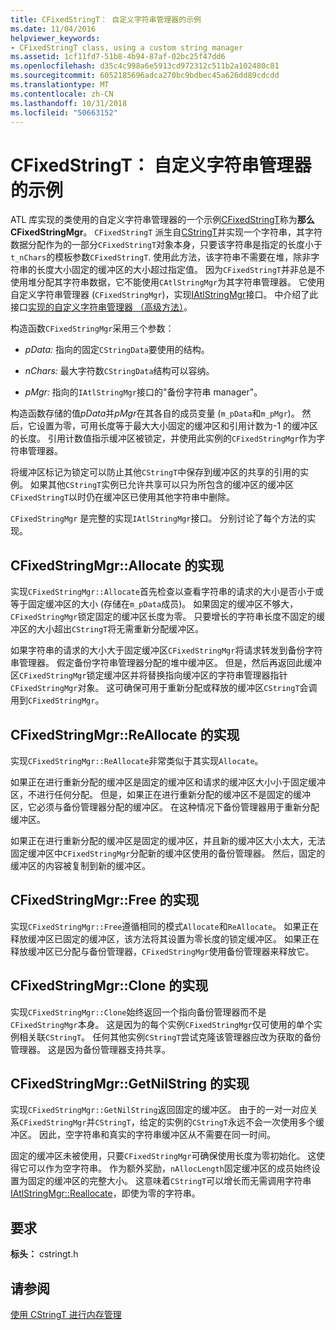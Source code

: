 ```yaml
---
title: CFixedStringT： 自定义字符串管理器的示例
ms.date: 11/04/2016
helpviewer_keywords:
- CFixedStringT class, using a custom string manager
ms.assetid: 1cf11fd7-51b8-4b94-87af-02bc25f47dd6
ms.openlocfilehash: d35c4c998a6e5913cd972312c511b2a102480c81
ms.sourcegitcommit: 6052185696adca270bc9bdbec45a626dd89cdcdd
ms.translationtype: MT
ms.contentlocale: zh-CN
ms.lasthandoff: 10/31/2018
ms.locfileid: "50663152"
---
```

# <a name="cfixedstringt-example-of-a-custom-string-manager"></a>CFixedStringT： 自定义字符串管理器的示例

ATL 库实现的类使用的自定义字符串管理器的一个示例[CFixedStringT](../atl-mfc-shared/reference/cfixedstringt-class.md)称为**那么 CFixedStringMgr**。 `CFixedStringT` 派生自[CStringT](../atl-mfc-shared/reference/cstringt-class.md)并实现一个字符串，其字符数据分配作为的一部分`CFixedStringT`对象本身，只要该字符串是指定的长度小于`t_nChars`的模板参数`CFixedStringT`. 使用此方法，该字符串不需要在堆，除非字符串的长度大小固定的缓冲区的大小超过指定值。 因为`CFixedStringT`并非总是不使用堆分配其字符串数据，它不能使用`CAtlStringMgr`为其字符串管理器。 它使用自定义字符串管理器 (`CFixedStringMgr`)，实现[IAtlStringMgr](../atl-mfc-shared/reference/iatlstringmgr-class.md)接口。 中介绍了此接口[实现的自定义字符串管理器 （高级方法）](../atl-mfc-shared/implementation-of-a-custom-string-manager-advanced-method.md)。

构造函数`CFixedStringMgr`采用三个参数：

- *pData:* 指向的固定`CStringData`要使用的结构。

- *nChars:* 最大字符数`CStringData`结构可以容纳。

- *pMgr:* 指向的`IAtlStringMgr`接口的"备份字符串 manager"。

构造函数存储的值*pData*并*pMgr*在其各自的成员变量 (`m_pData`和`m_pMgr`)。 然后，它设置为零，可用长度等于最大大小固定的缓冲区和引用计数为-1 的缓冲区的长度。 引用计数值指示缓冲区被锁定，并使用此实例的`CFixedStringMgr`作为字符串管理器。

将缓冲区标记为锁定可以防止其他`CStringT`中保存到缓冲区的共享的引用的实例。 如果其他`CStringT`实例已允许共享可以只为所包含的缓冲区的缓冲区`CFixedStringT`以时仍在缓冲区已使用其他字符串中删除。

`CFixedStringMgr` 是完整的实现`IAtlStringMgr`接口。 分别讨论了每个方法的实现。

## <a name="implementation-of-cfixedstringmgrallocate"></a>CFixedStringMgr::Allocate 的实现

实现`CFixedStringMgr::Allocate`首先检查以查看字符串的请求的大小是否小于或等于固定缓冲区的大小 (存储在`m_pData`成员)。 如果固定的缓冲区不够大，`CFixedStringMgr`锁定固定的缓冲区长度为零。 只要增长的字符串长度不固定的缓冲区的大小超出`CStringT`将无需重新分配缓冲区。

如果字符串的请求的大小大于固定缓冲区`CFixedStringMgr`将请求转发到备份字符串管理器。 假定备份字符串管理器分配的堆中缓冲区。 但是，然后再返回此缓冲区`CFixedStringMgr`锁定缓冲区并将替换指向缓冲区的字符串管理器指针`CFixedStringMgr`对象。 这可确保可用于重新分配或释放的缓冲区`CStringT`会调用到`CFixedStringMgr`。

## <a name="implementation-of-cfixedstringmgrreallocate"></a>CFixedStringMgr::ReAllocate 的实现

实现`CFixedStringMgr::ReAllocate`非常类似于其实现`Allocate`。

如果正在进行重新分配的缓冲区是固定的缓冲区和请求的缓冲区大小小于固定缓冲区，不进行任何分配。 但是，如果正在进行重新分配的缓冲区不是固定的缓冲区，它必须与备份管理器分配的缓冲区。 在这种情况下备份管理器用于重新分配缓冲区。

如果正在进行重新分配的缓冲区是固定的缓冲区，并且新的缓冲区大小太大，无法固定缓冲区中`CFixedStringMgr`分配新的缓冲区使用的备份管理器。 然后，固定的缓冲区的内容被复制到新的缓冲区。

## <a name="implementation-of-cfixedstringmgrfree"></a>CFixedStringMgr::Free 的实现

实现`CFixedStringMgr::Free`遵循相同的模式`Allocate`和`ReAllocate`。 如果正在释放缓冲区已固定的缓冲区，该方法将其设置为零长度的锁定缓冲区。 如果正在释放缓冲区已分配与备份管理器，`CFixedStringMgr`使用备份管理器来释放它。

## <a name="implementation-of-cfixedstringmgrclone"></a>CFixedStringMgr::Clone 的实现

实现`CFixedStringMgr::Clone`始终返回一个指向备份管理器而不是`CFixedStringMgr`本身。 这是因为的每个实例`CFixedStringMgr`仅可使用的单个实例相关联`CStringT`。 任何其他实例`CStringT`尝试克隆该管理器应改为获取的备份管理器。 这是因为备份管理器支持共享。

## <a name="implementation-of-cfixedstringmgrgetnilstring"></a>CFixedStringMgr::GetNilString 的实现

实现`CFixedStringMgr::GetNilString`返回固定的缓冲区。 由于的一对一对应关系`CFixedStringMgr`并`CStringT`，给定的实例的`CStringT`永远不会一次使用多个缓冲区。 因此，空字符串和真实的字符串缓冲区从不需要在同一时间。

固定的缓冲区未被使用，只要`CFixedStringMgr`可确保使用长度为零初始化。 这使得它可以作为空字符串。 作为额外奖励，`nAllocLength`固定缓冲区的成员始终设置为固定的缓冲区的完整大小。 这意味着`CStringT`可以增长而无需调用字符串[IAtlStringMgr::Reallocate](../atl-mfc-shared/reference/iatlstringmgr-class.md#reallocate)，即使为零的字符串。

## <a name="requirements"></a>要求

**标头：** cstringt.h

## <a name="see-also"></a>请参阅

[使用 CStringT 进行内存管理](../atl-mfc-shared/memory-management-with-cstringt.md)

